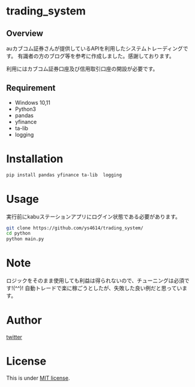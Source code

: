 # trading_system

## Overview

auカブコム証券さんが提供しているAPIを利用したシステムトレーディングです。
有識者の方のブログ等を参考に作成しました。感謝しております。

利用にはカブコム証券口座及び信用取引口座の開設が必要です。


## Requirement

* Windows 10,11
* Python3
* pandas
* yfinance
* ta-lib
* logging

# Installation

```bash
pip install pandas yfinance ta-lib  logging
```

# Usage
実行前にkabuステーションアプリにログイン状態である必要があります。

```bash
git clone https://github.com/ys4614/trading_system/
cd python
python main.py
```

# Note

ロジックをそのまま使用しても利益は得られないので、チューニングは必須です!(^^)!
自動トレードで楽に稼ごうとしたが、失敗した良い例だと思っています。

# Author

[twitter](https://x.com/YmXf6mHOS465879)

# License

This is under [MIT license](https://en.wikipedia.org/wiki/MIT_License).

